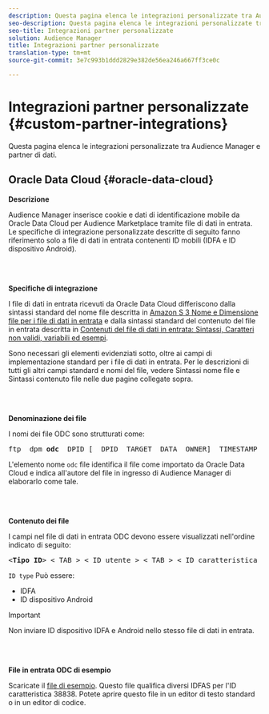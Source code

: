 ```yaml
---
description: Questa pagina elenca le integrazioni personalizzate tra Audience Manager e partner di dati.
seo-description: Questa pagina elenca le integrazioni personalizzate tra Audience Manager e partner di dati.
seo-title: Integrazioni partner personalizzate
solution: Audience Manager
title: Integrazioni partner personalizzate
translation-type: tm+mt
source-git-commit: 3e7c993b1ddd2829e382de56ea246a667ff3ce0c

---
```



# Integrazioni partner personalizzate {#custom-partner-integrations}

Questa pagina elenca le integrazioni personalizzate tra Audience Manager e partner di dati.

## Oracle Data Cloud {#oracle-data-cloud}

**Descrizione**

Audience Manager inserisce cookie e dati di identificazione mobile da Oracle Data Cloud per Audience Marketplace tramite file di dati in entrata. Le specifiche di integrazione personalizzate descritte di seguito fanno riferimento solo a file di dati in entrata contenenti ID mobili (IDFA e ID dispositivo Android).

<br> 

**Specifiche di integrazione**

I file di dati in entrata ricevuti da Oracle Data Cloud differiscono dalla sintassi standard del nome file descritta in [Amazon S 3 Nome e Dimensione file per i file di dati in entrata](/help/using/integration/sending-audience-data/batch-data-transfer-explained/inbound-s3-filenames.md) e dalla sintassi standard del contenuto del file in entrata descritta in [Contenuti del file di dati in entrata: Sintassi, Caratteri non validi, variabili ed esempi](/help/using/integration/sending-audience-data/batch-data-transfer-explained/inbound-file-contents.md).

Sono necessari gli elementi evidenziati sotto, oltre ai campi di implementazione standard per i file di dati in entrata. Per le descrizioni di tutti gli altri campi standard e nomi del file, vedere Sintassi nome file e Sintassi contenuto file nelle due pagine collegate sopra.

<br> 

**Denominazione dei file**

I nomi dei file ODC sono strutturati come:

<pre>ftp_ dpm_<b>odc</b>_ DPID [_ DPID_ TARGET_ DATA_ OWNER]_ TIMESTAMP (. sync |. overwrite) [. SPLIT_ NUMBER] [.gz]</pre>

L&#39;elemento nome `odc` file identifica il file come importato da Oracle Data Cloud e indica all&#39;autore del file in ingresso di Audience Manager di elaborarlo come tale.

<br> 

**Contenuto dei file**

I campi nel file di dati in entrata ODC devono essere visualizzati nell&#39;ordine indicato di seguito:

<pre>&lt;<b>Tipo ID</b>&gt; &lt; TAB &gt; &lt; ID utente &gt; &lt; TAB &gt; &lt; ID caratteristica &gt;, &lt; ID caratteristica &gt;, &lt; ID caratteristica &gt;,…</pre>

`ID type` Può essere:

* IDFA
* ID dispositivo Android

>[!IMPORTANT]
>
>Non inviare ID dispositivo IDFA e Android nello stesso file di dati in entrata.

<br> 

**File in entrata ODC di esempio**

Scaricate il [file di esempio](/help/using/integration/assets/ftp_dpm_odc_12345_1556223815.sync). Questo file qualifica diversi IDFAS per l&#39;ID caratteristica 38838. Potete aprire questo file in un editor di testo standard o in un editor di codice.